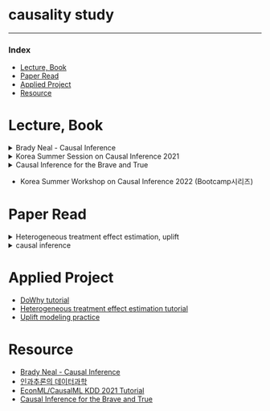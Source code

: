 # causality study
---

### Index
- [Lecture, Book](#lecture-book)
- [Paper Read](#paper-read)
- [Applied Project](#applied-project)
- [Resource](#resource)

# Lecture, Book
<details>
    <summary>Brady Neal - Causal Inference</summary>

- [My summary](https://minsoo9506.github.io/categories/causality/)
- Introduction to Causal Inference
- Potential Outcomes
- The Flow of Causation and Association in Graph
- Causal Models
- Randomized Experiments and Identification
- Estimation
- Unobserved Confounding, Bounds, and Sensitivity Analysis
- Instrumental Variables
- Difference-in-Difference
- Causal Discovery from Observational Data
- Causal Discovery from Interventions
- Transfer Learning and Transportability
- Counterfactuals and Mediation
</details>    

<details>
    <summary>Korea Summer Session on Causal Inference 2021</summary>

- [git wiki](https://github.com/minsoo9506/causality-study/wiki)에 간단히 정리
- 01 인과추론의 다양한 접근법, Potential Outcome Framework, 인과적 사고방식
- 02 인과추론을 위한 연구 디자인, RCT, Quasi-Experiment, DID & Regression Discontinuity
- 05 준실험 연구 사례 2: 스마트 스티커가 컨텐츠 소비에 미치는 영향
- 07 인과 그래프, 인과그래프에서 변수통제, 인과그래프에서의 인과추론 전략, 인과 그래프의 응용
- 11 인과추론과 예측방법론의 차이, 실증연구에서의 빅데이터와 머신러닝의 역할, 인과추론에서의 머신러닝의 활용, 인과추론 기반의 예측 모델링 평가
- 13 머신러닝의 해석 가능성과 인과추론, 인과추론을 위한 머신러닝 모델
- 14 신약 개발에서의 인과추론의 역할과 한계, 머신러닝을 활용한 heterogeneity in Treatment effect
- 15 인과적 의사결정, Prescriptive Analytics, (이제 이거 들어볼 차례) Presciptive Analytics 연구사례

</details>

<details>
    <summary>Causal Inference for the Brave and True</summary>

- 01 Introduction to Causality
- 02 Randomized Experiments
- 03 Stats review
- 04 Graphical Causal Models
- 05 The Unreasonable Effectiveness of Linear Regression
- 06 Grouped and Dummy Regression
- 07 Beyond Confounders
- 08 Instrumental Variables
- 09 Non Compliance and LATE
- 10 Matching
- 11 Propensity Score

</details>

- Korea Summer Workshop on Causal Inference 2022 (Bootcamp시리즈)

# Paper Read
<details>
    <summary>Heterogeneous treatment effect estimation, uplift</summary>

- (to read, Double machine learning) Double machine learning for treatment and causal parameters (2016)
- (to read, metalearner) Metalearners for estimation heterogeneous treatment effects using machine learning (2019)
- (to read, tree model) Estimation and Inference of Heterogeneous Treatment Effects using Random Forests
- (to read, balanced representation learning) Estimation individual treatment effect: generalization bounds and algorithms (2018)
</details>

<details>
    <summary>causal inference</summary>

- (to read) [Selection on Observed and Unobserved Variables: Assessing the Effectiveness of Catholic Schools](https://www.ssc.wisc.edu/~ctaber/Papers/aet.pdf)
  - observable confounder만 사용하는 방법 (regression, matching, weighting)의 경우 검증을 하는게 좋다

</details>

# Applied Project
- [DoWhy tutorial](Applied%20Project/DoWhy)
- [Heterogeneous treatment effect estimation tutorial](Applied%20Project/Heterogeneous_treatment_effect_estimation)
- [Uplift modeling practice](https://github.com/minsoo9506/uplift)

# Resource
- [Brady Neal - Causal Inference](https://www.youtube.com/c/BradyNealCausalInference/playlists)
- [인과추론의 데이터과학](https://www.youtube.com/c/%EC%9D%B8%EA%B3%BC%EC%B6%94%EB%A1%A0%EC%9D%98%EB%8D%B0%EC%9D%B4%ED%84%B0%EA%B3%BC%ED%95%99/playlists)
- [EconML/CausalML KDD 2021 Tutorial](https://causal-machine-learning.github.io/kdd2021-tutorial/)
- [Causal Inference for the Brave and True](https://matheusfacure.github.io/python-causality-handbook/01-Introduction-To-Causality.html)